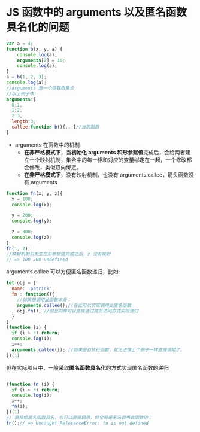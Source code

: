 # JS 函数中的 arguments 以及匿名函数具名化的问题
```javascript
var a = 4;
function b(x, y, a) {
    console.log(a);
    arguments[2] = 10;
    console.log(a);
}
a = b(1, 2, 3);
console.log(a);
//arguments 是一个类数组集合
//以上例子中:
arguments:{
  0:1,
  1:2,
  2:3,
  length:3,
  callee:function b(){...}//当前函数
}
```

+ arguments 在函数中的机制
    + **在非严格模式下**，当**初始化 arguments 和形参赋值**完成后，会给两者建立一个映射机制，集合中的每一相和对应的变量绑定在一起，一个修改都会修改，类似双向绑定。
    + **在非严格模式下**，没有映射机制，也没有 arguments.callee，箭头函数没有 arguments

```javascript
function fn(x, y, z){
  x = 100;
  console.log(x);

  y = 200;
  console.log(y);

  z = 300;
  console.log(z);
}
fn(1, 2);
//映射机制只发生在形参赋值完成之后，z 没有映射
// => 100 200 undefined
```


arguments.callee 可以方便匿名函数递归，比如:
```javascript
let obj = {
  name: 'patrick',
  fn : function(){
    //如果想调用此函数本身：
    arguments.callee();//在此可以实现调用此匿名函数
    obj.fn(); //但也同样可以直接通过成员访问方式实现递归
  }
}
(function (i) {
  if (i > 3) return;
  console.log(i);
  i++;
  arguments.callee(i); //如果是自执行函数，就无法像上个例子一样直接调用了。
})(1)
```

但在实际项目中，一般采取**匿名函数具名化**的方式实现匿名函数的递归
```javascript

(function fn (i) {
  if (i > 3) return;
  console.log(i);
  i++;
  fn(i); 
})(1)
// 直接给匿名函数具名，也可以直接调用，但全局是无法调用此函数的：
fn();// => Uncaught ReferenceError: fn is not defined
```


